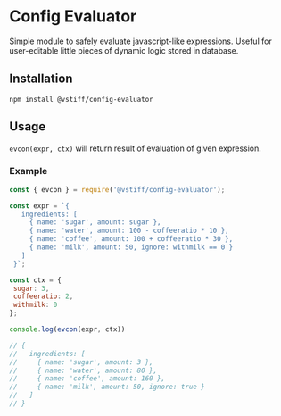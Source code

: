 # Config Evaluator

Simple module to safely evaluate javascript-like expressions. Useful for user-editable little pieces of dynamic logic stored in database.

## Installation

``` npm install @vstiff/config-evaluator ```

## Usage

``` evcon(expr, ctx) ``` will return result of evaluation of given expression.


### Example

 ```js
 const { evcon } = require('@vstiff/config-evaluator');

const expr = `{
    ingredients: [
      { name: 'sugar', amount: sugar },
      { name: 'water', amount: 100 - coffeeratio * 10 },
      { name: 'coffee', amount: 100 + coffeeratio * 30 },
      { name: 'milk', amount: 50, ignore: withmilk == 0 }
    ]
  }`;

const ctx = {
  sugar: 3,
  coffeeratio: 2,
  withmilk: 0
};

console.log(evcon(expr, ctx))

// {
//   ingredients: [
//     { name: 'sugar', amount: 3 },
//     { name: 'water', amount: 80 },
//     { name: 'coffee', amount: 160 },
//     { name: 'milk', amount: 50, ignore: true }
//   ]
// }

 ```
